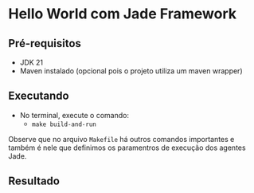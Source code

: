 # Hello World com Jade Framework

## Pré-requisitos
- JDK 21
- Maven instalado (opcional pois o projeto utiliza um maven wrapper)

## Executando
- No terminal, execute o comando:
  - `make build-and-run`

Observe que no arquivo `Makefile` há outros comandos importantes e 
também é nele que definimos os paramentros de execução dos agentes Jade.

## Resultado

